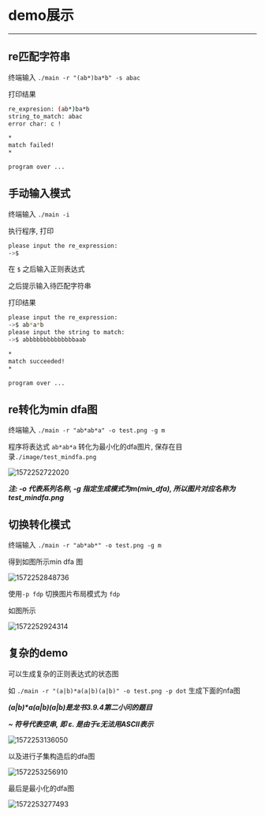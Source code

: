 # demo展示

---



## re匹配字符串

终端输入 `./main -r "(ab*)ba*b" -s abac` 

打印结果

```bash
re_expresion: (ab*)ba*b
string_to_match: abac
error char: c !

*
match failed!
*

program over ...
```



## 手动输入模式

终端输入 `./main -i` 

执行程序, 打印

```bash
please input the re_expression:
->$
```

在 `$` 之后输入正则表达式

之后提示输入待匹配字符串

打印结果

```bash
please input the re_expression:
->$ ab*a*b
please input the string to match:
->$ abbbbbbbbbbbbbbaab

*
match succeeded!
*

program over ...
```



## re转化为min dfa图

终端输入 `./main -r "ab*ab*a" -o test.png -g m`

程序将表达式 `ab*ab*a` 转化为最小化的dfa图片, 保存在目录`./image/test_mindfa.png` 

![1572252722020](assets/1572252722020.png)

***注: -o 代表系列名称, -g 指定生成模式为m(min_dfa), 所以图片对应名称为test_mindfa.png***





## 切换转化模式

终端输入 `./main -r "ab*ab*" -o test.png -g m`

得到如图所示min dfa 图

![1572252848736](assets/1572252848736.png)

使用`-p fdp` 切换图片布局模式为 `fdp`

如图所示

![1572252924314](assets/1572252924314.png)



## 复杂的demo

可以生成复杂的正则表达式的状态图

如 `./main -r "(a|b)*a(a|b)(a|b)" -o test.png -p dot` 生成下面的nfa图

***(a|b)\*a(a|b)(a|b)是龙书3.9.4第二小问的题目*** 

***~ 符号代表空串, 即 ε. 是由于ε无法用ASCII表示***

![1572253136050](assets/1572253136050.png)

以及进行子集构造后的dfa图

![1572253256910](assets/1572253256910.png)

最后是最小化的dfa图

![1572253277493](assets/1572253277493.png)